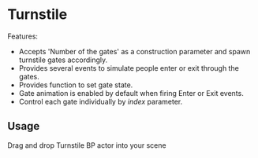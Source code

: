 # Turnstile

<ZoomImg src="./images/1.jpeg" />

Features:

* Accepts 'Number of the gates' as a construction parameter and spawn turnstile gates accordingly.
* Provides several events to simulate people enter or exit through the gates.
* Provides function to set gate state.
* Gate animation is enabled by default when firing Enter or Exit events.
* Control each gate individually by *index* parameter.

## Usage

Drag and drop Turnstile BP actor into your scene

